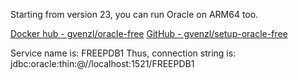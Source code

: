
Starting from version 23, you can run Oracle on ARM64 too.

[Docker hub - gvenzl/oracle-free](https://hub.docker.com/r/gvenzl/oracle-free)
[GitHub - gvenzl/setup-oracle-free](https://github.com/gvenzl/setup-oracle-free)


Service name is: FREEPDB1
Thus, connection string is: jdbc:oracle:thin:@//localhost:1521/FREEPDB1